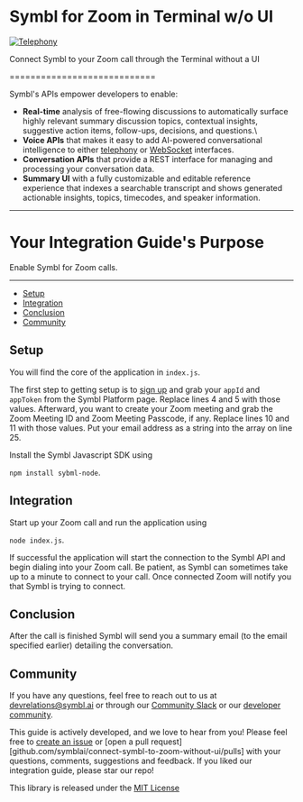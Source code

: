 Symbl for Zoom in Terminal w/o UI
============================

[![Telephony](https://img.shields.io/badge/symbl-telephony-brightgreen)](https://docs.symbl.ai/docs/telephony/overview/post-api/)

Connect Symbl to your Zoom call through the Terminal without a UI


============================


Symbl's APIs empower developers to enable: 

- **Real-time** analysis of free-flowing discussions to automatically surface highly relevant summary discussion topics, contextual insights, suggestive action items, follow-ups, decisions, and questions.\
- **Voice APIs** that makes it easy to add AI-powered conversational intelligence to either [telephony][telephony] or [WebSocket][websocket] interfaces.
- **Conversation APIs** that provide a REST interface for managing and processing your conversation data.
- **Summary UI** with a fully customizable and editable reference experience that indexes a searchable transcript and shows generated actionable insights, topics, timecodes, and speaker information.

<hr />

# Your Integration Guide's Purpose 

Enable Symbl for Zoom calls. 

<hr />

 * [Setup](#setup)
 * [Integration](#integration)
 * [Conclusion](#conclusion)
 * [Community](#community)

## Setup 

You will find the core of the application in `index.js`.

The first step to getting setup is to [sign up][signup] and grab your `appId` and `appToken` from the Symbl Platform page. Replace lines 4 and 5 with those values. Afterward, you want to create your Zoom meeting and grab the Zoom Meeting ID and Zoom Meeting Passcode, if any. Replace lines 10 and 11 with those values. Put your email address as a string into the array on line 25.

Install the Symbl Javascript SDK using 

```npm install sybml-node```.

## Integration 

Start up your Zoom call and run the application using 

```node index.js```. 

If successful the application will start the connection to the Symbl API and begin dialing into your Zoom call. Be patient, as Symbl can sometimes take up to a minute to connect to your call. Once connected Zoom will notify you that Symbl is trying to connect. 

## Conclusion 

After the call is finished Symbl will send you a summary email (to the email specified earlier) detailing the conversation.

## Community 

If you have any questions, feel free to reach out to us at devrelations@symbl.ai or through our [Community Slack][slack] or our [developer community][developer_community]. 

This guide is actively developed, and we love to hear from you! Please feel free to [create an issue][issues] or [open a pull request][github.com/symblai/connect-symbl-to-zoom-without-ui/pulls] with your questions, comments, suggestions and feedback. If you liked our integration guide, please star our repo!


This library is released under the [MIT License][license]

[license]: LICENSE.txt
[telephony]: https://docs.symbl.ai/docs/telephony/overview/post-api
[websocket]: https://docs.symbl.ai/docs/streamingapi/overview/introduction
[developer_community]: https://community.symbl.ai/?_ga=2.134156042.526040298.1609788827-1505817196.1609788827
[slack]: https://join.slack.com/t/symbldotai/shared_invite/zt-4sic2s11-D3x496pll8UHSJ89cm78CA
[signup]: https://platform.symbl.ai/?_ga=2.63499307.526040298.1609788827-1505817196.1609788827
[issues]: https://github.com/symblai/connect-symbl-to-zoom-without-ui/issues
[pulls]: https://github.com/connect-symbl-to-zoom-without-ui/pulls